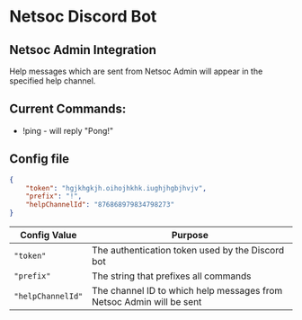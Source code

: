 # Netsoc Discord Bot

## Netsoc Admin Integration

Help messages which are sent from Netsoc Admin will appear in the
specified help channel.

## Current Commands:

* !ping - will reply "Pong!"

## Config file

```json
{
    "token": "hgjkhgkjh.oihojhkhk.iughjhgbjhvjv",
    "prefix": "!",
    "helpChannelId": "876868979834798273" 
}
```

Config Value | Purpose
--- | --- 
`"token"` | The authentication token used by the Discord bot
`"prefix"` | The string that prefixes all commands
`"helpChannelId"` | The channel ID to which help messages from Netsoc Admin will be sent
